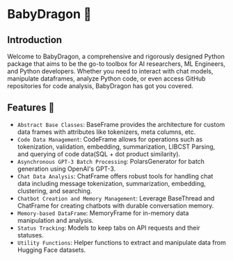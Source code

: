# BabyDragon :dragon:

## Introduction
Welcome to BabyDragon, a comprehensive and rigorously designed Python package that aims to be the go-to toolbox for AI researchers, ML Engineers, and Python developers. Whether you need to interact with chat models, manipulate dataframes, analyze Python code, or even access GitHub repositories for code analysis, BabyDragon has got you covered.

## Features :nut_and_bolt:
- `Abstract Base Classes`: BaseFrame provides the architecture for custom data frames with attributes like tokenizers, meta columns, etc.
- `Code Data Management`: CodeFrame allows for operations such as tokenization, validation, embedding, summarization, LIBCST Parsing, and querying of code data(SQL + dot product similarity).
- `Asynchronous GPT-3 Batch Processing`: PolarsGenerator for batch generation using OpenAI's GPT-3.
- `Chat Data Analysis`: ChatFrame offers robust tools for handling chat data including message tokenization, summarization, embedding, clustering, and searching.
- `Chatbot Creation and Memory Management`: Leverage BaseThread and ChatFrame for creating chatbots with durable conversation memory.
- `Memory-based DataFrame`: MemoryFrame for in-memory data manipulation and analysis.
- `Status Tracking`: Models to keep tabs on API requests and their statuses.
- `Utility Functions`: Helper functions to extract and manipulate data from Hugging Face datasets.

